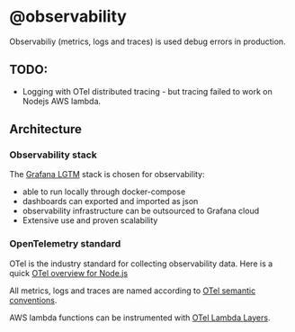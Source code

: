 # @observability
Observabiliy (metrics, logs and traces) is used debug errors in production.

## TODO:
- Logging with OTel distributed tracing - but tracing failed to work on Nodejs AWS lambda.

## Architecture
### Observability stack
The [Grafana LGTM](https://grafana.com/blog/2025/07/08/observability-in-under-5-seconds-reflecting-on-a-year-of-grafana/otel-lgtm/) stack is chosen for observability:
- able to run locally through docker-compose
- dashboards can exported and imported as json
- observability infrastructure can be outsourced to Grafana cloud
- Extensive use and proven scalability

### OpenTelemetry standard
OTel is the industry standard for collecting observability data.
Here is a quick [OTel overview for Node.js](https://www.youtube.com/watch?v=NbVVZlSsvvM)

All metrics, logs and traces are named according to [OTel semantic conventions](https://opentelemetry.io/docs/concepts/semantic-conventions/).

AWS lambda functions can be instrumented with [OTel Lambda Layers](https://opentelemetry.io/docs/languages/js/serverless/).
